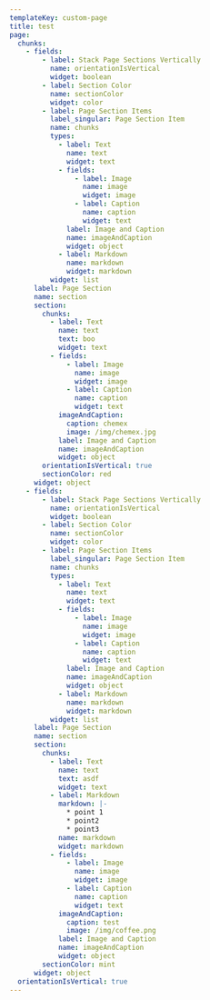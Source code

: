 ```yaml
---
templateKey: custom-page
title: test
page:
  chunks:
    - fields:
        - label: Stack Page Sections Vertically
          name: orientationIsVertical
          widget: boolean
        - label: Section Color
          name: sectionColor
          widget: color
        - label: Page Section Items
          label_singular: Page Section Item
          name: chunks
          types:
            - label: Text
              name: text
              widget: text
            - fields:
                - label: Image
                  name: image
                  widget: image
                - label: Caption
                  name: caption
                  widget: text
              label: Image and Caption
              name: imageAndCaption
              widget: object
            - label: Markdown
              name: markdown
              widget: markdown
          widget: list
      label: Page Section
      name: section
      section:
        chunks:
          - label: Text
            name: text
            text: boo
            widget: text
          - fields:
              - label: Image
                name: image
                widget: image
              - label: Caption
                name: caption
                widget: text
            imageAndCaption:
              caption: chemex
              image: /img/chemex.jpg
            label: Image and Caption
            name: imageAndCaption
            widget: object
        orientationIsVertical: true
        sectionColor: red
      widget: object
    - fields:
        - label: Stack Page Sections Vertically
          name: orientationIsVertical
          widget: boolean
        - label: Section Color
          name: sectionColor
          widget: color
        - label: Page Section Items
          label_singular: Page Section Item
          name: chunks
          types:
            - label: Text
              name: text
              widget: text
            - fields:
                - label: Image
                  name: image
                  widget: image
                - label: Caption
                  name: caption
                  widget: text
              label: Image and Caption
              name: imageAndCaption
              widget: object
            - label: Markdown
              name: markdown
              widget: markdown
          widget: list
      label: Page Section
      name: section
      section:
        chunks:
          - label: Text
            name: text
            text: asdf
            widget: text
          - label: Markdown
            markdown: |-
              * point 1
              * point2
              * point3
            name: markdown
            widget: markdown
          - fields:
              - label: Image
                name: image
                widget: image
              - label: Caption
                name: caption
                widget: text
            imageAndCaption:
              caption: test
              image: /img/coffee.png
            label: Image and Caption
            name: imageAndCaption
            widget: object
        sectionColor: mint
      widget: object
  orientationIsVertical: true
---
```


